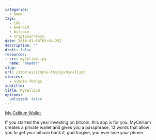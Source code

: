 ```yaml
---
categories: 
  - Geek
tags:
  - iOS
  - Android
  - bitcoin
  - cryptocurrency
date: 2018-01-08T03:04:29Z
description: ""
draft: false
resources: 
- src: myCelium.jpg
  name: "header"
slug:
url: /stories/simple-things/mycelium/
stories: 
  - Simple Things
subtitle: 
title: MyCellium
options:
  unlisted: false
---
```


[My Cellium Wallet](https://wallet.mycelium.com/)

If you started the year investing on bitcoin, this app is for you. MyCellium creates a private wallet and gives you a passphrase, 12 words that allow you to get your bitcoin back if, god forgive, you ever lose your phone.